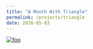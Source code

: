 ```yaml
---
title: "A Month With Triangle"
permalink: /projects/triangle
date: 2016-05-03
---
```

[![foo](https://farm8.staticflickr.com/7370/26523313960_79aa29bc31_z_d.jpg)](https://flic.kr/p/GpLVby)

